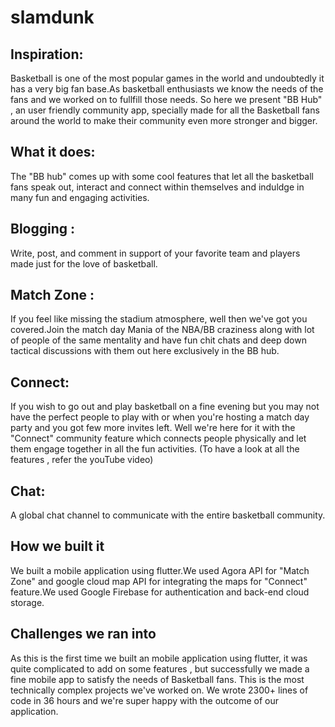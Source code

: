 # slamdunk

## Inspiration:

Basketball is one of the most popular games in the world and undoubtedly it has a very big fan base.As basketball enthusiasts we know the needs of the fans and we worked on to fullfill those needs. So here we present "BB Hub" , an user friendly community app, specially made for all the Basketball fans around the world to make their community even more stronger and bigger.

## What it does:

The "BB hub" comes up with some cool features that let all the basketball fans speak out, interact and connect within themselves and induldge in many fun and engaging activities.

## Blogging : 
Write, post, and comment in support of your favorite team and players made just for the love of basketball.

## Match Zone :
If you feel like missing the stadium atmosphere, well then we've got you covered.Join the match day Mania of the NBA/BB craziness along with lot of people of the same mentality and have fun chit chats and deep down tactical discussions with them out here exclusively in the BB hub.

## Connect:
If you wish to go out and play basketball on a fine evening but you may not have the perfect people to play with or when you're hosting a match day party and you got few more invites left. Well we're here for it with the "Connect" community feature which connects people physically and let them engage together in all the fun activities.
(To have a look at all the features , refer the youTube video)

## Chat:
A global chat channel to communicate with the entire basketball community.

## How we built it

We built a mobile application using flutter.We used Agora API for "Match Zone" and google cloud map API for integrating the maps for "Connect" feature.We used Google Firebase for authentication and back-end cloud storage.


## Challenges we ran into

As this is the first time we built an mobile application using flutter, it was quite complicated to add on some features , but successfully we made a fine mobile app to satisfy the needs of Basketball fans.
This is the most technically complex projects we've worked on. We wrote 2300+ lines of code in 36 hours 
and we're super happy with the outcome of our application.
